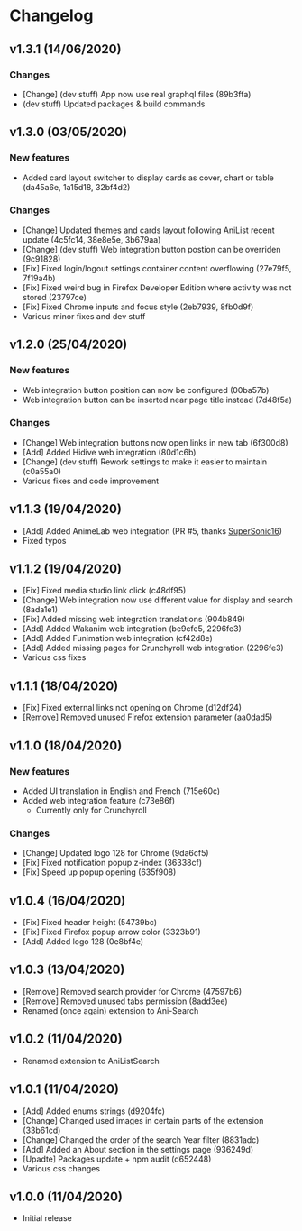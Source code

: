 # Changelog

## v1.3.1 (14/06/2020)

### Changes

- [Change] (dev stuff) App now use real graphql files (89b3ffa)
- (dev stuff) Updated packages & build commands

## v1.3.0 (03/05/2020)

### New features

- Added card layout switcher to display cards as cover, chart or table (da45a6e, 1a15d18, 32bf4d2)

### Changes

- [Change] Updated themes and cards layout following AniList recent update (4c5fc14, 38e8e5e, 3b679aa)
- [Change] (dev stuff) Web integration button postion can be overriden (9c91828)
- [Fix] Fixed login/logout settings container content overflowing (27e79f5, 7f19a4b)
- [Fix] Fixed weird bug in Firefox Developer Edition where activity was not stored (23797ce)
- [Fix] Fixed Chrome inputs and focus style (2eb7939, 8fb0d9f)
- Various minor fixes and dev stuff

## v1.2.0 (25/04/2020)

### New features

- Web integration button position can now be configured (00ba57b)
- Web integration button can be inserted near page title instead (7d48f5a)

### Changes

- [Change] Web integration buttons now open links in new tab (6f300d8)
- [Add] Added Hidive web integration (80d1c6b)
- [Change] (dev stuff) Rework settings to make it easier to maintain (c0a55a0)
- Various fixes and code improvement

## v1.1.3 (19/04/2020)

- [Add] Added AnimeLab web integration (PR #5, thanks [SuperSonic16](https://github.com/thesupersonic16))
- Fixed typos

## v1.1.2 (19/04/2020)

- [Fix] Fixed media studio link click (c48df95)
- [Change] Web integration now use different value for display and search (8ada1e1)
- [Fix] Added missing web integration translations (904b849)
- [Add] Added Wakanim web integration (be9cfe5, 2296fe3)
- [Add] Added Funimation web integration (cf42d8e)
- [Add] Added missing pages for Crunchyroll web integration (2296fe3)
- Various css fixes

## v1.1.1 (18/04/2020)

- [Fix] Fixed external links not opening on Chrome (d12df24)
- [Remove] Removed unused Firefox extension parameter (aa0dad5)

## v1.1.0 (18/04/2020)

### New features
- Added UI translation in English and French (715e60c)
- Added web integration feature (c73e86f)
  - Currently only for Crunchyroll

### Changes
- [Change] Updated logo 128 for Chrome (9da6cf5)
- [Fix] Fixed notification popup z-index (36338cf)
- [Fix] Speed up popup opening (635f908)

## v1.0.4 (16/04/2020)

- [Fix] Fixed header height (54739bc)
- [Fix] Fixed Firefox popup arrow color (3323b91)
- [Add] Added logo 128 (0e8bf4e)

## v1.0.3 (13/04/2020)

- [Remove] Removed search provider for Chrome (47597b6)
- [Remove] Removed unused tabs permission (8add3ee)
- Renamed (once again) extension to Ani-Search

## v1.0.2 (11/04/2020)

- Renamed extension to AniListSearch

## v1.0.1 (11/04/2020)

- [Add] Added enums strings (d9204fc)
- [Change] Changed used images in certain parts of the extension (33b61cd)
- [Change] Changed the order of the search Year filter (8831adc)
- [Add] Added an About section in the settings page (936249d)
- [Upadte] Packages update + npm audit (d652448)
- Various css changes


## v1.0.0 (11/04/2020)

- Initial release
